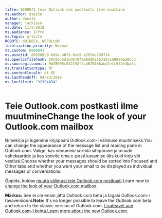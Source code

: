 ```yaml
---
title: 8000041 teie Outlook.com postkasti ilme muutmine
ms.author: daeite
author: daeite
manager: jackiesm
ms.date: 11/2/2018
ms.audience: ITPro
ms.topic: article
ROBOTS: NOINDEX, NOFOLLOW
localization_priority: Normal
ms.custom: 8000041
ms.assetid: 089589c9-6d5e-4073-8ec9-e297ee2397f4
ms.openlocfilehash: 20c8ac5d15d878f2ebddbe2b31831a89eb6a0cc2
ms.sourcegitcommit: 9d78905c512192ffc4675468abd2efc5f2e4baf4
ms.translationtype: MT
ms.contentlocale: et-EE
ms.lasthandoff: 04/23/2019
ms.locfileid: "32394034"
---
```

# <a name="change-the-look-of-your-outlookcom-mailbox"></a><span data-ttu-id="ccc7c-102">Teie Outlook.com postkasti ilme muutmine</span><span class="sxs-lookup"><span data-stu-id="ccc7c-102">Change the look of your Outlook.com mailbox</span></span>

<span data-ttu-id="ccc7c-103">Nimekirja ja lugemine kirjapaani Outlook.com-i välimuse muutmiseks.</span><span class="sxs-lookup"><span data-stu-id="ccc7c-103">You can change the appearance of the message list and reading pane in Outlook.com.</span></span> <span data-ttu-id="ccc7c-104">Valige, kas sõnumeid sortida sihipärane ja muude vahekaartide ja kas soovite oma e-posti kuvamise üksikuid kirju või vestlusi.</span><span class="sxs-lookup"><span data-stu-id="ccc7c-104">Choose whether your messages should be sorted into Focused and Other tabs and whether you want your email to be displayed as individual messages or conversations.</span></span>
  
<span data-ttu-id="ccc7c-105">Õppida, kuidas [muuta välimust teie Outlook.com postkasti](https://go.microsoft.com/fwlink/p/?linkid=2001401&amp;clcid=0x409).</span><span class="sxs-lookup"><span data-stu-id="ccc7c-105">Learn how to [change the look of your Outlook.com mailbox](https://go.microsoft.com/fwlink/p/?linkid=2001401&amp;clcid=0x409).</span></span>
  
 <span data-ttu-id="ccc7c-106">**Märkus:** See ei ole enam jätta Outlook.com beta ja tagasi Outlook.com-i tavaversiooni.</span><span class="sxs-lookup"><span data-stu-id="ccc7c-106">**Note:** It's no longer possible to leave the Outlook.com beta and return to the classic version of Outlook.com.</span></span> <span data-ttu-id="ccc7c-107">[Lisateavet uue Outlook.com-i kohta](https://go.microsoft.com/fwlink/p/?linkid=874356).</span><span class="sxs-lookup"><span data-stu-id="ccc7c-107">[Learn more about the new Outlook.com](https://go.microsoft.com/fwlink/p/?linkid=874356).</span></span>
  

